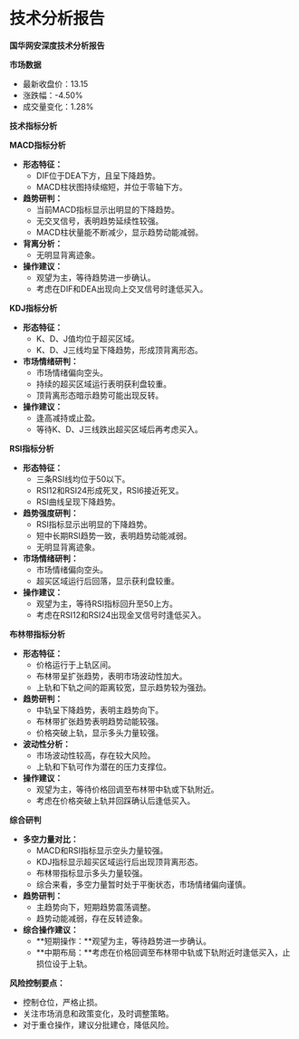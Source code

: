 # 技术分析报告

**国华网安深度技术分析报告**

**市场数据**

* 最新收盘价：13.15
* 涨跌幅：-4.50%
* 成交量变化：1.28%

**技术指标分析**

**MACD指标分析**

* **形态特征：**
    * DIF位于DEA下方，且呈下降趋势。
    * MACD柱状图持续缩短，并位于零轴下方。
* **趋势研判：**
    * 当前MACD指标显示出明显的下降趋势。
    * 无交叉信号，表明趋势延续性较强。
    * MACD柱状量能不断减少，显示趋势动能减弱。
* **背离分析：**
    * 无明显背离迹象。
* **操作建议：**
    * 观望为主，等待趋势进一步确认。
    * 考虑在DIF和DEA出现向上交叉信号时逢低买入。

**KDJ指标分析**

* **形态特征：**
    * K、D、J值均位于超买区域。
    * K、D、J三线均呈下降趋势，形成顶背离形态。
* **市场情绪研判：**
    * 市场情绪偏向空头。
    * 持续的超买区域运行表明获利盘较重。
    * 顶背离形态暗示趋势可能出现反转。
* **操作建议：**
    * 逢高减持或止盈。
    * 等待K、D、J三线跌出超买区域后再考虑买入。

**RSI指标分析**

* **形态特征：**
    * 三条RSI线均位于50以下。
    * RSI12和RSI24形成死叉，RSI6接近死叉。
    * RSI曲线呈现下降趋势。
* **趋势强度研判：**
    * RSI指标显示出明显的下降趋势。
    * 短中长期RSI趋势一致，表明趋势动能减弱。
    * 无明显背离迹象。
* **市场情绪研判：**
    * 市场情绪偏向空头。
    * 超买区域运行后回落，显示获利盘较重。
* **操作建议：**
    * 观望为主，等待RSI指标回升至50上方。
    * 考虑在RSI12和RSI24出现金叉信号时逢低买入。

**布林带指标分析**

* **形态特征：**
    * 价格运行于上轨区间。
    * 布林带呈扩张趋势，表明市场波动性加大。
    * 上轨和下轨之间的距离较宽，显示趋势较为强劲。
* **趋势研判：**
    * 中轨呈下降趋势，表明主趋势向下。
    * 布林带扩张趋势表明趋势动能较强。
    * 价格突破上轨，显示多头力量较强。
* **波动性分析：**
    * 市场波动性较高，存在较大风险。
    * 上轨和下轨可作为潜在的压力支撑位。
* **操作建议：**
    * 观望为主，等待价格回调至布林带中轨或下轨附近。
    * 考虑在价格突破上轨并回踩确认后逢低买入。

**综合研判**

* **多空力量对比：**
    * MACD和RSI指标显示空头力量较强。
    * KDJ指标显示超买区域运行后出现顶背离形态。
    * 布林带指标显示多头力量较强。
    * 综合来看，多空力量暂时处于平衡状态，市场情绪偏向谨慎。
* **趋势研判：**
    * 主趋势向下，短期趋势震荡调整。
    * 趋势动能减弱，存在反转迹象。
* **综合操作建议：**
    * **短期操作：**观望为主，等待趋势进一步确认。
    * **中期布局：**考虑在价格回调至布林带中轨或下轨附近时逢低买入，止损位设于上轨。

**风险控制要点：**

* 控制仓位，严格止损。
* 关注市场消息和政策变化，及时调整策略。
* 对于重仓操作，建议分批建仓，降低风险。